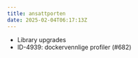 ```yaml
---
title: ansattporten
date: 2025-02-04T06:17:13Z
---
```

- Library upgrades
- ID-4939: dockervennlige profiler (#682)

